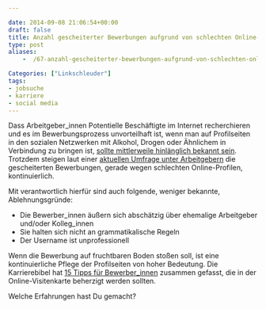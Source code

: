 ```yaml
---

date: 2014-09-08 21:06:54+00:00
draft: false
title: Anzahl gescheiterter Bewerbungen aufgrund von schlechten Online-Profilen steigt
type: post
aliases:
    -  /67-anzahl-gescheiterter-bewerbungen-aufgrund-von-schlechten-online-profilen-steigt/

Categories: ["Linkschleuder"]
tags:
- jobsuche
- karriere
- social media
---
```


Dass Arbeitgeber_innen Potentielle Beschäftigte im Internet recherchieren und es im Bewerbungsprozess unvorteilhaft ist, wenn man auf Profilseiten in den sozialen Netzwerken mit Alkohol, Drogen oder Ähnlichem in Verbindung zu bringen ist, [sollte mittlerweile hinlänglich bekannt sein](http://t3n.de/news/bewerbung-diese-561809/). Trotzdem steigen laut einer [aktuellen Umfrage unter Arbeitgebern](http://www.careerbuilder.com/share/aboutus/pressreleasesdetail.aspx?id=pr829&sd=6/26/2014&ed=06/26/2014) die gescheiterten Bewerbungen, gerade wegen schlechten Online-Profilen, kontinuierlich.

Mit verantwortlich hierfür sind auch folgende, weniger bekannte, Ablehnungsgründe:

  * Die Bewerber_innen äußern sich abschätzig über ehemalige Arbeitgeber und/oder Kolleg_innen
  * Sie halten sich nicht an grammatikalische Regeln
  * Der Username ist unprofessionell

Wenn die Bewerbung auf fruchtbaren Boden stoßen soll, ist eine kontinuierliche Pflege der Profilseiten von hoher Bedeutung. Die Karrierebibel hat [15 Tipps für Bewerber_innen](http://karrierebibel.de/social-media-profil-15-pflegetipps-fuer-bewerber/) zusammen gefasst, die in der Online-Visitenkarte beherzigt werden sollten.

Welche Erfahrungen hast Du gemacht?
